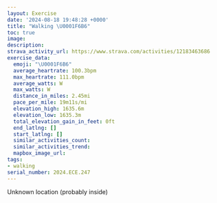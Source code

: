 ```yaml
---
layout: Exercise
date: '2024-08-18 19:48:28 +0000'
title: "Walking \U0001F6B6"
toc: true
image:
description:
strava_activity_url: https://www.strava.com/activities/12183463686
exercise_data:
  emoji: "\U0001F6B6"
  average_heartrate: 100.3bpm
  max_heartrate: 111.0bpm
  average_watts: W
  max_watts: W
  distance_in_miles: 2.45mi
  pace_per_mile: 19m11s/mi
  elevation_high: 1635.6m
  elevation_low: 1635.3m
  total_elevation_gain_in_feet: 0ft
  end_latlng: []
  start_latlng: []
  similar_activities_count:
  similar_activities_trend:
  mapbox_image_url:
tags:
- walking
serial_number: 2024.ECE.247
---
```

Unknown location (probably inside)
